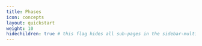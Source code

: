 ```yaml
---
title: Phases
icon: concepts
layout: quickstart
weight: 10
hidechildren: true # this flag hides all sub-pages in the sidebar-multicard.html
---
```

